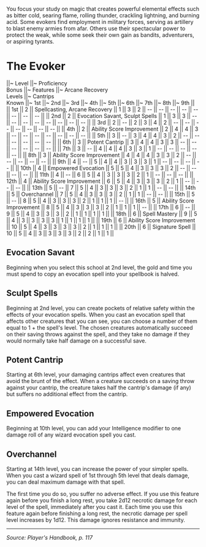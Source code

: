 You focus your study on magic that creates powerful elemental effects such as bitter cold, searing flame, rolling thunder, crackling lightning, and burning acid. Some evokers find employment in military forces, serving as artillery to blast enemy armies from afar. Others use their spectacular power to protect the weak, while some seek their own gain as bandits, adventurers, or aspiring tyrants.

# The Evoker

||~ Level ||~ Proficiency<br>Bonus ||~ Features ||~ Arcane Recovery<br>Levels ||~ Cantrips<br>Known ||~ 1st ||~ 2nd ||~ 3rd ||~ 4th ||~ 5th ||~ 6th ||~ 7th ||~ 8th ||~ 9th ||
|| 1st || 2 || Spellcasting, Arcane Recovery || 1 || 3 || 2 || -- || -- || -- || -- || -- || -- || -- || -- ||
|| 2nd || 2 || Evocation Savant, Sculpt Spells || 1 || 3 || 3 || -- || -- || -- || -- || -- || -- || -- || -- ||
|| 3rd || 2 || -- || 2 || 3 || 4 || 2 || -- || -- || -- || -- || -- || -- || -- ||
|| 4th || 2 || Ability Score Improvement || 2 || 4 || 4 || 3 || -- || -- || -- || -- || -- || -- || -- ||
|| 5th || 3 || -- || 3 || 4 || 4 || 3 || 2 || -- || -- || -- || -- || -- || -- ||
|| 6th || 3 || Potent Cantrip || 3 || 4 || 4 || 3 || 3 || -- || -- || -- || -- || -- || -- ||
|| 7th || 3 || -- || 4 || 4 || 4 || 3 || 3 || 1 || -- || -- || -- || -- || -- ||
|| 8th || 3 || Ability Score Improvement || 4 || 4 || 4 || 3 || 3 || 2 || -- || -- || -- || -- || -- ||
|| 9th || 4 || -- || 5 || 4 || 4 || 3 || 3 || 3 || 1 || -- || -- || -- || -- ||
|| 10th || 4 || Empowered Evocation || 5 || 5 || 4 || 3 || 3 || 3 || 2 || -- || -- || -- || -- ||
|| 11th || 4 || -- || 6 || 5 || 4 || 3 || 3 || 3 || 2 || 1 || -- || -- || -- ||
|| 12th || 4 || Ability Score Improvement || 6 || 5 || 4 || 3 || 3 || 3 || 2 || 1 || -- || -- || -- ||
|| 13th || 5 || -- || 7 || 5 || 4 || 3 || 3 || 3 || 2 || 1 || 1 || -- || -- ||
|| 14th || 5 || Overchannel || 7 || 5 || 4 || 3 || 3 || 3 || 2 || 1 || 1 || -- || -- ||
|| 15th || 5 || -- || 8 || 5 || 4 || 3 || 3 || 3 || 2 || 1 || 1 || 1 || -- ||
|| 16th || 5 || Ability Score Improvement || 8 || 5 || 4 || 3 || 3 || 3 || 2 || 1 || 1 || 1 || -- ||
|| 17th || 6 || -- || 9 || 5 || 4 || 3 || 3 || 3 || 2 || 1 || 1 || 1 || 1 ||
|| 18th || 6 || Spell Mastery || 9 || 5 || 4 || 3 || 3 || 3 || 3 || 1 || 1 || 1 || 1 ||
|| 19th || 6 || Ability Score Improvement || 10 || 5 || 4 || 3 || 3 || 3 || 3 || 2 || 1 || 1 || 1 ||
|| 20th || 6 || Signature Spell || 10 || 5 || 4 || 3 || 3 || 3 || 3 || 2 || 2 || 1 || 1 ||

## Evocation Savant

Beginning when you select this school at 2nd level, the gold and time you must spend to copy an evocation spell into your spellbook is halved.

## Sculpt Spells

Beginning at 2nd level, you can create pockets of relative safety within the effects of your evocation spells. When you cast an evocation spell that affects other creatures that you can see, you can choose a number of them equal to 1 + the spell's level. The chosen creatures automatically succeed on their saving throws against the spell, and they take no damage if they would normally take half damage on a successful save.

## Potent Cantrip

Starting at 6th level, your damaging cantrips affect even creatures that avoid the brunt of the effect. When a creature succeeds on a saving throw against your cantrip, the creature takes half the cantrip's damage (if any) but suffers no additional effect from the cantrip.

## Empowered Evocation

Beginning at 10th level, you can add your Intelligence modifier to one damage roll of any wizard evocation spell you cast.

## Overchannel

Starting at 14th level, you can increase the power of your simpler spells. When you cast a wizard spell of 1st through 5th level that deals damage, you can deal maximum damage with that spell.

The first time you do so, you suffer no adverse effect. If you use this feature again before you finish a long rest, you take 2d12 necrotic damage for each level of the spell, immediately after you cast it. Each time you use this feature again before finishing a long rest, the necrotic damage per spell level increases by 1d12. This damage ignores resistance and immunity.

----

*Source: Player's Handbook, p. 117*